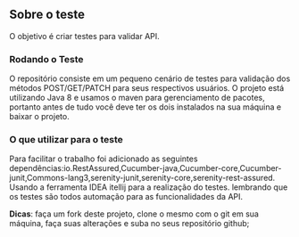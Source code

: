 ## Sobre o teste

O objetivo é criar testes para validar API.

### Rodando o Teste

O repositório consiste em um pequeno cenário de testes para validação dos métodos POST/GET/PATCH para seus respectivos usuários. O projeto está utilizando Java 8 e usamos o maven para gerenciamento de pacotes, portanto antes de tudo você deve ter os dois instalados na sua máquina e baixar o projeto.

### O que utilizar para o teste

Para facilitar o trabalho foi adicionado as seguintes dependências:io.RestAssured,Cucumber-java,Cucumber-core,Cucumber-junit,Commons-lang3,serenity-junit,serenity-core,serenity-rest-assured. Usando a ferramenta IDEA itellij para a realização do testes. lembrando que os testes são todos automação para as funcionalidades da API.

**Dicas**: faça um fork deste projeto, clone o mesmo com o git em sua máquina, faça suas alterações e suba no seus repositório github;
